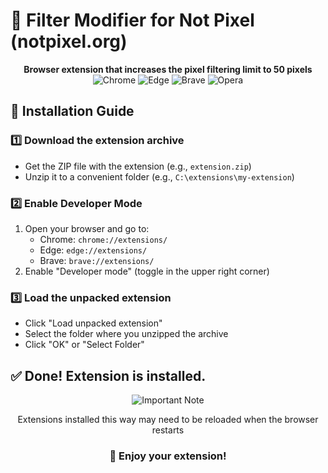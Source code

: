 # 🎨 Filter Modifier for Not Pixel (notpixel.org)

<div align="center">
  <strong>Browser extension that increases the pixel filtering limit to 50 pixels</strong>
  
  <div>
    <img src="https://img.shields.io/badge/Chrome-4285F4?style=for-the-badge&logo=GoogleChrome&logoColor=white" alt="Chrome">
    <img src="https://img.shields.io/badge/Edge-0078D7?style=for-the-badge&logo=Microsoft-edge&logoColor=white" alt="Edge">
    <img src="https://img.shields.io/badge/Brave-FB542B?style=for-the-badge&logo=Brave&logoColor=white" alt="Brave">
    <img src="https://img.shields.io/badge/Opera-FF1B2D?style=for-the-badge&logo=Opera&logoColor=white" alt="Opera">
  </div>
</div>

## 🚀 Installation Guide

### 1️⃣ Download the extension archive
- Get the ZIP file with the extension (e.g., `extension.zip`)
- Unzip it to a convenient folder (e.g., `C:\extensions\my-extension`)

### 2️⃣ Enable Developer Mode
1. Open your browser and go to:
   - Chrome: `chrome://extensions/`
   - Edge: `edge://extensions/`
   - Brave: `brave://extensions/`
2. Enable "Developer mode" (toggle in the upper right corner)

### 3️⃣ Load the unpacked extension
- Click "Load unpacked extension"
- Select the folder where you unzipped the archive
- Click "OK" or "Select Folder"

## ✅ Done! Extension is installed.

<div align="center">
  <img src="https://img.shields.io/badge/Important-Note-yellow" alt="Important Note">
  <p>Extensions installed this way may need to be reloaded when the browser restarts</p>
</div>

<h3 align="center">💖 Enjoy your extension!</h3>

